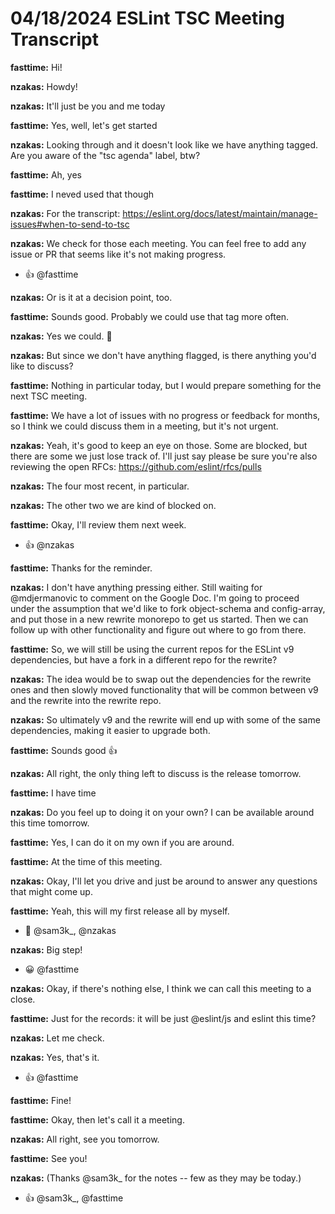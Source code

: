 # 04/18/2024 ESLint TSC Meeting Transcript

**fasttime:** Hi!

**nzakas:** Howdy!

**nzakas:** It'll just be you and me today

**fasttime:** Yes, well, let's get started

**nzakas:** Looking through and it doesn't look like we have anything tagged. Are you aware of the "tsc agenda" label, btw?

**fasttime:** Ah, yes

**fasttime:** I neved used that though

**nzakas:** For the transcript: https://eslint.org/docs/latest/maintain/manage-issues#when-to-send-to-tsc

**nzakas:** We check for those each meeting. You can feel free to add any issue or PR that seems like it's not making progress.
 * 👍 @fasttime

**nzakas:** Or is it at a decision point, too.

**fasttime:** Sounds good. Probably we could use that tag more often.

**nzakas:** Yes we could. 🙂

**nzakas:** But since we don't have anything flagged, is there anything you'd like to discuss?

**fasttime:** Nothing in particular today, but I would prepare something for the next TSC meeting.

**fasttime:** We have a lot of issues with no progress or feedback for months, so I think we could discuss them in a meeting, but it's not urgent.

**nzakas:** Yeah, it's good to keep an eye on those. Some are blocked, but there are some we just lose track of. I'll just say please be sure you're also reviewing the open RFCs: https://github.com/eslint/rfcs/pulls

**nzakas:** The four most recent, in particular.

**nzakas:** The other two we are kind of blocked on.

**fasttime:** Okay, I'll review them next week.
 * 👍 @nzakas

**fasttime:** Thanks for the reminder.

**nzakas:** I don't have anything pressing either. Still waiting for @mdjermanovic to comment on the Google Doc. I'm going to proceed under the assumption that we'd like to fork object-schema and config-array, and put those in a new rewrite monorepo to get us started. Then we can follow up with other functionality and figure out where to go from there.

**fasttime:** So, we will still be using the current repos for the ESLint v9 dependencies, but have a fork in a different repo for the rewrite?

**nzakas:** The idea would be to swap out the dependencies for the rewrite ones and then slowly moved functionality that will be common between v9 and the rewrite into the rewrite repo.

**nzakas:** So ultimately v9 and the rewrite will end up with some of the same dependencies, making it easier to upgrade both.

**fasttime:** Sounds good 👍

**nzakas:** All right, the only thing left to discuss is the release tomorrow.

**fasttime:** I have time

**nzakas:** Do you feel up to doing it on your own? I can be available around this time tomorrow.

**fasttime:** Yes, I can do it on my own if you are around.

**fasttime:** At the time of this meeting.

**nzakas:** Okay, I'll let you drive and just be around to answer any questions that might come up.

**fasttime:** Yeah, this will my first release all by myself.
 * 🎉 @sam3k_, @nzakas

**nzakas:** Big step!
 * 😀 @fasttime

**nzakas:** Okay, if there's nothing else, I think we can call this meeting to a close.

**fasttime:** Just for the records: it will be just @eslint/js and eslint this time?

**nzakas:** Let me check.

**nzakas:** Yes, that's it.
 * 👍 @fasttime

**fasttime:** Fine!

**fasttime:** Okay, then let's call it a meeting.

**nzakas:** All right, see you tomorrow.

**fasttime:** See you!

**nzakas:** (Thanks @sam3k_ for the notes -- few as they may be today.)
 * 👍 @sam3k_, @fasttime
